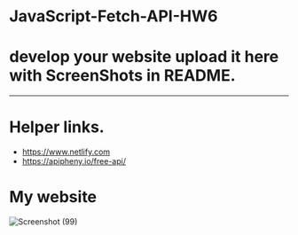 # JavaScript-Fetch-API-HW6
# develop your website upload it here with ScreenShots in README.
--------------------------------------------------------------------------------------------------------

# Helper links.
* https://www.netlify.com
* https://apipheny.io/free-api/ 
# My website
![Screenshot (99)](https://user-images.githubusercontent.com/110352036/188329827-eb8a4515-34ae-4f5a-8688-ad711933645e.png)
